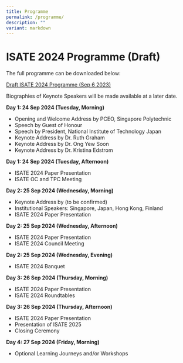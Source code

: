 ```yaml
---
title: Programme
permalink: /programme/
description: ""
variant: markdown
---
```

# ISATE 2024 Programme (Draft)

The full programme can be downloaded below:

[Draft ISATE 2024 Programme (Sep 6 2023)](/files/draft%20isate%202024%20(sep%206%202023).pdf)

Biographies of Keynote Speakers will be made available at a later date.

**Day 1: 24 Sep 2024 (Tuesday, Morning)**
- Opening and Welcome Address by PCEO, Singapore Polytechnic
- Speech by Guest of Honour
- Speech by President, National Institute of Technology Japan
- Keynote Address by Dr. Ruth Graham
- Keynote Address by Dr. Ong Yew Soon
- Keynote Address by Dr. Kristina Edstrom

**Day 1: 24 Sep 2024 (Tuesday, Afternoon)**
- ISATE 2024 Paper Presentation
- ISATE OC and TPC Meeting

**Day 2: 25 Sep 2024 (Wednesday, Morning)**
- Keynote Address by (to be confirmed)
- Institutional Speakers: Singapore, Japan, Hong Kong, Finland
- ISATE 2024 Paper Presentation

**Day 2: 25 Sep 2024 (Wednesday, Afternoon)**
- ISATE 2024 Paper Presentation
- ISATE 2024 Council Meeting

**Day 2: 25 Sep 2024 (Wednesday, Evening)**
- ISATE 2024 Banquet

**Day 3: 26 Sep 2024 (Thursday, Morning)**
- ISATE 2024 Paper Presentation
- ISATE 2024 Roundtables

**Day 3: 26 Sep 2024 (Thursday, Afternoon)**
- ISATE 2024 Paper Presentation
- Presentation of ISATE 2025
- Closing Ceremony

**Day 4: 27 Sep 2024 (Friday, Morning)**
- Optional Learning Journeys and/or Workshops

